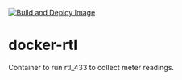 [![Build and Deploy Image](https://github.com/tkhom3/docker-rtl/actions/workflows/build-and-deploy.yml/badge.svg)](https://github.com/tkhom3/docker-rtl/actions/workflows/build-and-deploy.yml)

# docker-rtl

Container to run rtl_433 to collect meter readings.
